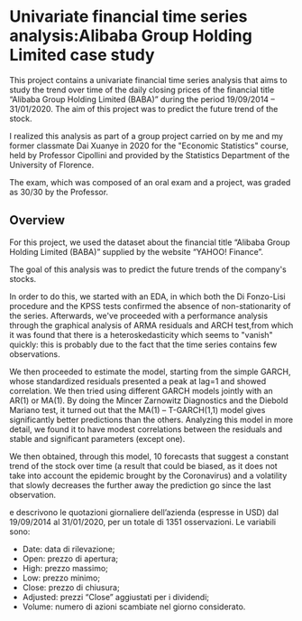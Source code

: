 # Univariate financial time series analysis:Alibaba Group Holding Limited case study
This project contains a univariate financial time series analysis that aims to study the trend over time of the daily closing prices of the financial title “Alibaba Group Holding Limited (BABA)” during the period 19/09/2014 – 31/01/2020. The aim of this project was to predict the future trend of the stock.

I realized this analysis as part of a group project carried on by me and my former classmate Dai Xuanye in 2020 for the "Economic Statistics" course, held by Professor Cipollini and provided by the Statistics Department of the University of Florence.

The exam, which was composed of an oral exam and a project, was graded as 30/30 by the Professor.

## Overview
For this project, we used the dataset about the financial title “Alibaba Group Holding Limited (BABA)” supplied by the website “YAHOO! Finance”.

The goal of this analysis was to predict the future trends of the company's stocks. 

In order to do this, we started with an EDA, in which both the Di Fonzo-Lisi procedure and the KPSS tests confirmed the absence of non-stationarity of the series. Afterwards, we've proceeded with a performance analysis through the graphical analysis of ARMA residuals and ARCH test,from which it was found that there is a heteroskedasticity which seems to "vanish" quickly: this is probably due to the fact that the time series contains few observations.

We then proceeded to estimate the model, starting from the simple GARCH, whose standardized residuals presented a peak at lag=1 and showed correlation.
We then tried using different GARCH models jointly with an AR(1) or MA(1). By doing the Mincer Zarnowitz Diagnostics and the Diebold Mariano test, it turned out that the MA(1) – T-GARCH(1,1) model gives significantly better predictions than the others. Analyzing this model in more detail, we found it to have modest correlations between the residuals and stable and significant parameters (except one).

We then obtained, through this model, 10 forecasts that suggest a constant trend of the stock over time (a result that could be biased, as it does not take into account the epidemic brought by the Coronavirus) and a volatility that slowly decreases the further away the prediction go since the last observation.




e descrivono le quotazioni giornaliere dell’azienda (espresse in USD) dal 19/09/2014 al 31/01/2020, per un totale di 1351 osservazioni.
Le variabili sono:
- Date: data di rilevazione;
- Open: prezzo di apertura;
- High: prezzo massimo;
- Low: prezzo minimo;
- Close: prezzo di chiusura;
- Adjusted: prezzi “Close” aggiustati per i dividendi;
- Volume: numero di azioni scambiate nel giorno considerato.
